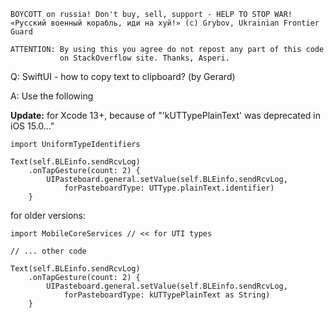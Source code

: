 ```
BOYCOTT on russia! Don't buy, sell, support - HELP TO STOP WAR!
«Русский военный корабль, иди на хуй!» (c) Grybov, Ukrainian Frontier Guard

ATTENTION: By using this you agree do not repost any part of this code
           on StackOverflow site. Thanks, Asperi.
```

Q: SwiftUI - how to copy text to clipboard? (by Gerard)

A: Use the following

**Update:** for Xcode 13+, because of "'kUTTypePlainText' was deprecated in iOS 15.0..."

```
import UniformTypeIdentifiers

Text(self.BLEinfo.sendRcvLog)
    .onTapGesture(count: 2) {
        UIPasteboard.general.setValue(self.BLEinfo.sendRcvLog,
            forPasteboardType: UTType.plainText.identifier)
    }
```

for older versions:

```
import MobileCoreServices // << for UTI types

// ... other code

Text(self.BLEinfo.sendRcvLog)
    .onTapGesture(count: 2) {
        UIPasteboard.general.setValue(self.BLEinfo.sendRcvLog, 
            forPasteboardType: kUTTypePlainText as String)
    }
```
